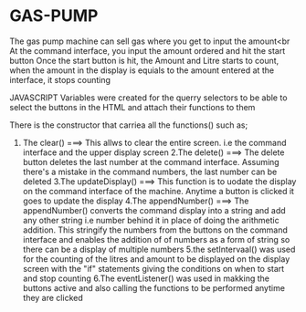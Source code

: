 # GAS-PUMP
The gas pump machine can sell gas where you get to input the amount<br
At the command interface, you input the amount ordered and hit the start button
Once the start button is hit, the Amount and Litre starts to count, when the amount in the display is equials to the amount entered at the interface, it stops counting

JAVASCRIPT
Variables were created for the querry selectors to be able to select the buttons in the HTML and attach their functions to them 

There is the constructor that carriea all the functions() such as;
1. The clear()  ===> This allws to clear the entire screen. i.e the command interface and the upper display screen
2.The delete() ===> The delete button deletes the last number at the command interface. Assuming there's a mistake in the command numbers, the last number can be deleted
3.The updateDisplay() ===> This function is to uodate the display on the command interface of the machine. Anytime a button is clicked it goes to update the display
4.The appendNumber() ===> The appendNumber() converts the command display into a string and add any other string i.e number behind it in place of doing the arithmetic
addition. This stringify the numbers from the buttons on the command interface and enables the addition of of numbers as a form of string  so there can be a display of multiple numbers
5.the setIntervaal() was used for the counting of the litres and amount to be displayed on the display screen with the "if" statements giving the conditions on when to start and stop counting
6.The eventListener() was used in makking the buttons active and also calling the functions to be performed anytime they are clicked
